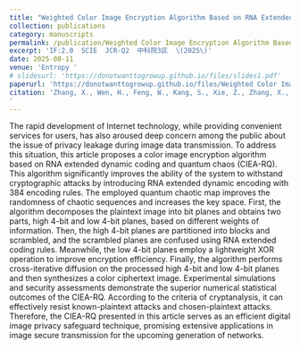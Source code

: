 ```yaml
---
title: "Weighted Color Image Encryption Algorithm Based on RNA Extended Dynamic Coding and Quantum Chaotic System"
collection: publications
category: manuscripts
permalink: /publication/Weighted Color Image Encryption Algorithm Based on RNA Extended Dynamic Coding and Quantum Chaotic System
excerpt: 'IF:2.0  SCIE  JCR-Q2  中科院3区  \(2025\)'
date: 2025-08-11
venue: 'Entropy '
# slidesurl: 'https://donotwanttogrowup.github.io/files/slides1.pdf'
paperurl: 'https://donotwanttogrowup.github.io/files/Weighted Color Image Encryption Algorithm Based on RNA Extended Dynamic Coding and Quantum Chaotic System.pdf'
citation: 'Zhang, X., Wen, H., Feng, W., Kang, S., Xie, Z., Zhang, X., & Lin, Y. (2025). Weighted Color Image Encryption Algorithm Based on RNA Extended Dynamic Coding and Quantum Chaotic System. Entropy, 27(8), 852. https://doi.org/10.3390/e27080852
'
---
```


The rapid development of Internet technology, while providing convenient services for users, has also aroused deep concern among the public about the issue of privacy leakage during image data transmission. To address this situation, this article proposes a color image encryption algorithm based on RNA extended dynamic coding and quantum chaos (CIEA-RQ). This algorithm significantly improves the ability of the system to withstand cryptographic attacks by introducing RNA extended dynamic encoding with 384 encoding rules. The employed quantum chaotic map improves the randomness of chaotic sequences and increases the key space. First, the algorithm decomposes the plaintext image into bit planes and obtains two parts, high 4-bit and low 4-bit planes, based on different weights of information. Then, the high 4-bit planes are partitioned into blocks and scrambled, and the scrambled planes are confused using RNA extended coding rules. Meanwhile, the low 4-bit planes employ a lightweight XOR operation to improve encryption efficiency. Finally, the algorithm performs cross-iterative diffusion on the processed high 4-bit and low 4-bit planes and then synthesizes a color ciphertext image. Experimental simulations and security assessments demonstrate the superior numerical statistical outcomes of the CIEA-RQ. According to the criteria of cryptanalysis, it can effectively resist known-plaintext attacks and chosen-plaintext attacks. Therefore, the CIEA-RQ presented in this article serves as an efficient digital image privacy safeguard technique, promising extensive applications in image secure transmission for the upcoming generation of networks.
